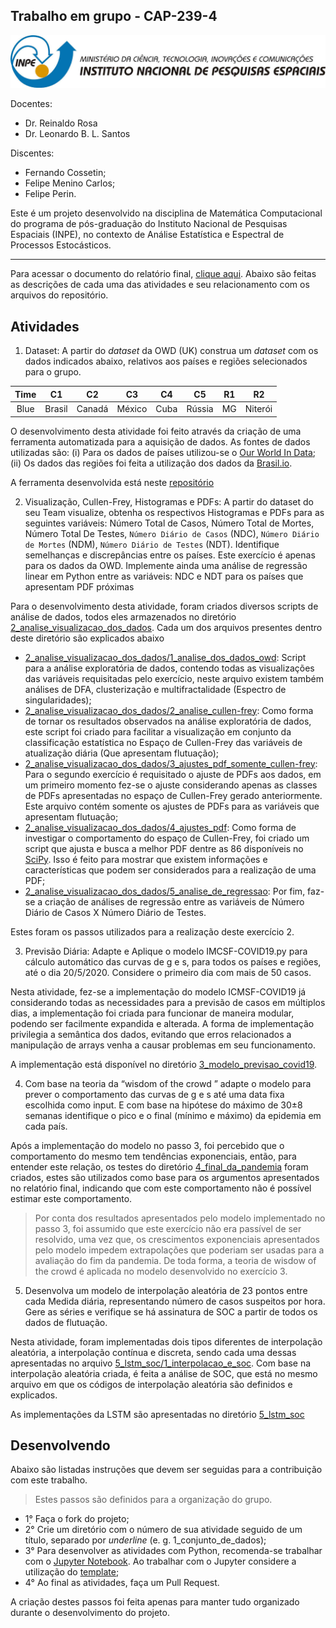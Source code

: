 ## Trabalho em grupo - CAP-239-4

<center>
    <img src="images/logo_inpe.png"/>
</center>

Docentes:
- Dr. Reinaldo Rosa
- Dr. Leonardo B. L. Santos

Discentes:
 - Fernando Cossetin;
 - Felipe Menino Carlos;
 - Felipe Perin.

Este é um projeto desenvolvido na disciplina de Matemática Computacional do programa de pós-graduação do Instituto Nacional de Pesquisas Espaciais (INPE), no contexto de Análise Estatística 
e Espectral de Processos Estocásticos.
<hr>

Para acessar o documento do relatório final, [clique aqui](https://github.com/cmath-covid/trabalho-grupo-azul-CAP239/blob/master/CAP-239-FCOSSETIN_FMENINO_FPERIN.pdf). Abaixo são feitas as descrições de cada uma das atividades e seu relacionamento com os arquivos do repositório.

## Atividades

1. Dataset: A partir do *dataset* da OWD (UK) construa um *dataset* com os dados indicados abaixo, relativos aos países e regiões selecionados para o grupo.

| Time 	|   C1   	| C2     	| C3     	| C4   	| C5     	| R1 	| R2      	|
|:----:	|:------:	|--------	|--------	|------	|--------	|----	|---------	|
| Blue 	| Brasil 	| Canadá 	| México 	| Cuba 	| Rússia 	| MG 	| Niterói 	|

O desenvolvimento desta atividade foi feito através da criação de uma ferramenta automatizada para a aquisição de dados. As fontes de dados utilizadas são: (i) Para os dados de países utilizou-se o [Our World In Data](https://ourworldindata.org/coronavirus); (ii) Os dados das regiões foi feita a utilização dos dados da [Brasil.io](https://brasil.io/home/).

A ferramenta desenvolvida está neste [repositório](https://github.com/cmath-covid/ferramenta-aquisicao-de-dados)

2. Visualização, Cullen-Frey, Histogramas e PDFs: A partir do dataset do seu Team visualize, obtenha os respectivos Histogramas e PDFs para as seguintes variáveis: Número Total de Casos, Número Total de Mortes, Número Total De Testes, `Número Diário de Casos` (NDC), `Número Diário de Mortes` (NDM), `Número Diário de Testes` (NDT). Identifique semelhanças e discrepâncias entre os países. Este exercício é apenas para os dados da OWD. Implemente ainda uma análise de regressão linear em Python entre as variáveis: NDC e NDT para os países que apresentam PDF próximas

Para o desenvolvimento desta atividade, foram criados diversos scripts de análise de dados, todos eles armazenados no diretório [2_analise_visualizacao_dos_dados](2_analise_visualizacao_dos_dados). Cada um dos arquivos presentes dentro deste diretório são explicados abaixo

- [2_analise_visualizacao_dos_dados/1_analise_dos_dados_owd](2_analise_visualizacao_dos_dados/1_analise_dos_dados_owd.ipynb): Script para a análise exploratória de dados, contendo todas as visualizações das variáveis requisitadas pelo exercício, neste arquivo existem também análises de DFA, clusterização e multifractalidade (Espectro de singularidades);
- [2_analise_visualizacao_dos_dados/2_analise_cullen-frey](2_analise_visualizacao_dos_dados/2_analise_cullen-frey.ipynb): Como forma de tornar os resultados observados na análise exploratória de dados, este script foi criado para facilitar a visualização em conjunto da classificação estatística no Espaço de Cullen-Frey das variáveis de atualização diária (Que apresentam flutuação);
- [2_analise_visualizacao_dos_dados/3_ajustes_pdf_somente_cullen-frey](2_analise_visualizacao_dos_dados/3_ajustes_pdf_somente_cullen-frey.ipynb): Para o segundo exercício é requisitado o ajuste de PDFs aos dados, em um primeiro momento fez-se o ajuste considerando apenas as classes de PDFs apresentadas no espaço de Cullen-Frey gerado anteriormente. Este arquivo contém somente os ajustes de PDFs para as variáveis que apresentam flutuação;
- [2_analise_visualizacao_dos_dados/4_ajustes_pdf](2_analise_visualizacao_dos_dados/4_ajustes_pdf.ipynb): Como forma de investigar o comportamento do espaço de Cullen-Frey, foi criado um script que ajusta e busca a melhor PDF dentre as 86 disponíveis no [SciPy](https://www.scipy.org/). Isso é feito para mostrar que existem informações e características que podem ser considerados para a realização de uma PDF;
- [2_analise_visualizacao_dos_dados/5_analise_de_regressao](2_analise_visualizacao_dos_dados/5_analise_de_regressao.ipynb): Por fim, faz-se a criação de análises de regressão entre as variáveis de Número Diário de Casos X Número Diário de Testes.

Estes foram os passos utilizados para a realização deste exercício 2.

3. Previsão Diária: Adapte e Aplique o modelo IMCSF-COVID19.py para cálculo automático das curvas de g e s, para todos os países e regiões, até o dia 20/5/2020. Considere o primeiro dia com mais de 50 casos.

Nesta atividade, fez-se a implementação do modelo ICMSF-COVID19 já considerando todas as necessidades para a previsão de casos em múltiplos dias, a implementação foi criada para funcionar de maneira modular, podendo ser facilmente expandida e alterada. A forma de implementação privilegia a semântica dos dados, evitando que erros relacionados a manipulação de arrays venha a causar problemas em seu funcionamento.

A implementação está disponível no diretório [3_modelo_previsao_covid19](3_modelo_previsao_covid19).

4. Com base na teoria da “wisdom of the crowd ” adapte o modelo para prever o comportamento das curvas de g e s até uma data fixa escolhida como input. E com base na hipótese do máximo de 30±8 semanas identifique o pico e o final (mínimo e máximo) da epidemia em cada país.

Após a implementação do modelo no passo 3, foi percebido que o comportamento do mesmo tem tendências exponenciais, então, para entender este relação, os testes do diretório [4_final_da_pandemia](4_final_da_pandemia/1_verificando_fim_da_pandemia.ipynb) foram criados, estes são utilizados como base para os argumentos apresentados no relatório final, indicando que com este comportamento não é possível estimar este comportamento.

> Por conta dos resultados apresentados pelo modelo implementado no passo 3, foi assumido que este exercício não era passível de ser resolvido, uma vez que, os crescimentos exponenciais apresentados pelo modelo impedem extrapolações que poderiam ser usadas para a avaliação do fim da pandemia. De toda forma, a teoria de wisdow of the crowd é aplicada no modelo desenvolvido no exercício 3.

5. Desenvolva um modelo de interpolação aleatória de 23 pontos entre cada Medida diária, representando número de casos suspeitos por hora. Gere as séries e verifique se há assinatura de SOC a partir de todos os dados de flutuação. 

Nesta atividade, foram implementadas dois tipos diferentes de interpolação aleatória, a interpolação contínua e discreta, sendo cada uma dessas apresentadas no arquivo [5_lstm_soc/1_interpolacao_e_soc](5_lstm_soc/1_interpolacao_e_soc.ipynb). Com base na interpolação aleatória criada, é feita a análise de SOC, que está no mesmo arquivo em que os códigos de interpolação aleatória são definidos e explicados.

As implementações da LSTM são apresentadas no diretório [5_lstm_soc](5_lstm_soc)

## Desenvolvendo

Abaixo são listadas instruções que devem ser seguidas para a contribuição com este trabalho.

> Estes passos são definidos para a organização do grupo.

- 1̣° Faça o fork do projeto;
- 2° Crie um diretório com o número de sua atividade seguido de um título, separado por *underline* (e. g. 1_conjunto_de_dados);
- 3° Para desenvolver as atividades com Python, recomenda-se trabalhar com o [Jupyter Notebook](https://jupyter.org/). Ao trabalhar com o Jupyter considere a utilização do [template](template/template.ipynb);
- 4° Ao final as atividades, faça um Pull Request.

A criação destes passos foi feita apenas para manter tudo organizado durante o desenvolvimento do projeto.
